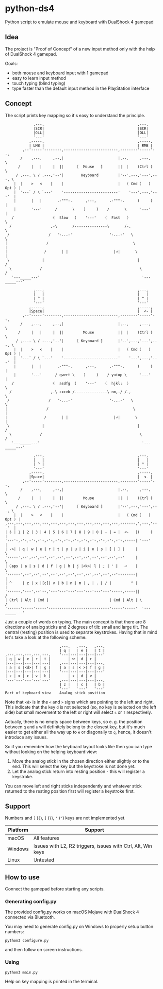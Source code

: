 # python-ds4
Python script to emulate mouse and keyboard with DualShock 4 gamepad

## Idea

The project is "Proof of Concept" of a new input method only with the help of DualShock 4 gamepad.

Goals:

- both mouse and keyboard input with 1 gamepad
- easy to learn input method
- touch typing (blind typing)
- type faster than the default input method in the PlayStation interface

## Concept

The script prints key mapping so it's easy to understand the principle.

```
             ,---,                                           ,---,
             |SCR|                                           |SCR|
             |OLL|                                           |OLL|
             '---'                                           '---'
           ,-----,                                           ,-----,
           | LMB |                                           | RMB |
        ,--'-----'--------,-------------------------,--------'-----'--,
       /    ,---,     ,--,|                         |,--,     ,---,    \
      /     |   |     |  ||      [  Mouse   ]       ||  |    (Ctrl )    \
     / ,---. \ / .---,'--'|        Keyboard         |'--',---,'---',---, \
    |  |    >   <    |    |                         |   ( Cmd )   ( Opt ) |
    |  '---` / \ `---'    '-------------------------'    '---',---,'---'  |
    |       |   |       .-"""-.      ,---,      .-"""-.      (     )      |
    |       '---'      /       \    (     )    /       \      '---'       |
   /                  (  Slow   )    '---'    (  Fast   )                  \
  /                  ,-\       /---------------\       /-,                  \
 /                  /   '-...-'                 '-...-'   \                  \
|                  /                                       \                  |
|                 /       | |                     |⏎|       \                 |
 \               |                                           |               /
  \             /                                             \             /
   '---_____---'                                               '---_____---'

             ,---,                                           ,---,
             |   |                                           |   |
             | ^ |                                           | ^ |
             '---'                                           '---'
           ,-----,                                           ,-----,
           |Space|                                           |  <- |
        ,--'-----'--------,-------------------------,--------'-----'--,
       /    ,---,     ,--,|                         |,--,     ,---,    \
      /     |   |     |  ||         Mouse           ||  |    (Ctrl )    \
     / ,---. \ / .---,'--'|      [ Keyboard ]       |'--',---,'---',---, \
    |  |    >   <    |    |                         |   ( Cmd )   ( Opt ) |
    |  '---` / \ `---'    '-------------------------'    '---',---,'---'  |
    |       |   |       .-"""-.      ,---,      .-"""-.      (     )      |
    |       '---'      / qwert \    (     )    / yuiop \      '---'       |
   /                  (  asdfg  )    '---'    (  hjkl;  )                  \
  /                  ,-\ zxcvb /---------------\ nm,./ /-,                  \
 /                  /   '-...-'                 '-...-'   \                  \
|                  /                                       \                  |
|                 /       | |                     |⏎|       \                 |
 \               |                                           |               /
  \             /                                             \             /
   '---_____---'                                               '---_____---'

             ,---,                                           ,---,
             |   |                                           |   |
             | ^ |                                           | ^ |
             '---'                                           '---'
           ,-----,                                           ,-----,
           |Space|                                           |  <- |
        ,--'-----'--------,-------------------------,--------'-----'--,
       /    ,---,     ,--,|                         |,--,     ,---,    \
      /     |   |     |  ||         Mouse           ||  |    (Ctrl )    \
     / ,---. \ / .---,'--'|      [ Keyboard ]       |'--',---,'---',---, \
    |  |    >   <    |    |                         |   ( Cmd )   ( Opt ) |
,---,---,---,---,---,---,---,---,---,---,---,---,---,-------,',---,'---'  |
| § | 1 | 2 | 3 | 4 | 5 | 6 | 7 | 8 | 9 | 0 | - | = |  <-   |(     )      |
'---'-,-'-,-'-,-'-,-'-,-'-,-'-,-'-,-'-,-'-,-'-,-'-,-'-,-----| '---'       |
| ->| | q | w | e | r | t | y | u | i | o | p | [ | ] |     |              \
'-----',--',--',--',--',--',--',--',--',--',--',--',--'     |               \
| Caps | a | s | d | f | g | h | j |<k>| l | ; | ' |   ⏎    |                \
'------',--',--',--',--',--',--',--',--',--',--',--'--------|                 |
| ^     | z | x |[c]| v | b | n | m | , | . | / |         ^ |                 |
'------,'---',--'--,'---'---'---'---'---'---'---'-----,-----||               /
| Ctrl | Alt | Cmd |                            | Cmd | Alt | \             /
'------'-----'-----'----------------------------'-----'-----'  '---_____---'
```

Just a couple of words on typing. The main concept is that there are 8 directions of analog sticks and 2 degrees of tilt: small and large tilt. The central (resting) position is used to separate keystrokes.
Having that in mind let's take a look at the following scheme.
```
                         ,---,   ,---,   ,---,
                         | q |   | e |   | t |
,---,---,---,---,---,    '---|---|---|---|---'
| q | w | e | r | t |        | w | d | r |
|---|---|---|---|---|    ,---|---|---|---|---,
| a | s |<d>| f | g |    | a | s |< >| f | g |
|---|---|---|---|---|    '---|---|---|---|---'
| z | x | c | v | b |        | x | d | v |
'---'---'---'---'---'    ,---|---|---|---|---,
                         | z |   | c |   | b |
                         '---'   '---'   '---'
Part of keyboard view    Analog stick position
```

Note that `<d>` is in the `<` and `>` signs which are pointing to the left and right.
This indicate that the key `d` is not selected (so, no key is selected on the left side)
but small movement to the left or right will select `s` or `f` respectively.

Actually, there is no empty space between keys, so e. g. the position between `q` and `e` will
definitely belong to the closest key, but it's much easier to get either all the way up to `e`
or diagonally to `q`, hence, it doesn't introduce any issues.

So if you remember how the keyboard layout looks like then you can type without
looking on the helping keyboard view:
1. Move the analog stick in the chosen direction either slightly or to the end.
This will select the key but the keystroke is not done yet.
2. Let the analog stick return into resting position - this will register a keystroke.

You can move left and right sticks independently and whatever stick returned to the
resting position first will register a keystroke first.

## Support

Numbers and `[` (`{`), `]` (`}`), `'` (`"`) keys are not implemented yet.

| Platform | Support                                                      |
|----------|--------------------------------------------------------------|
| macOS    | All features                                                 |
| Windows  | Issues with L2, R2 triggers, issues with Ctrl, Alt, Win keys |
| Linux    | Untested                                                     |

## How to use

Connect the gamepad before starting any scripts.

### Generating config.py

The provided config.py works on macOS Mojave with DualShock 4 connected via Bluetooth.

You may need to generate config.py on Windows to properly setup button numbers:
```
python3 configure.py
```
and then follow on screen instructions.

### Using

```
python3 main.py
```
Help on key mapping is printed in the terminal.
